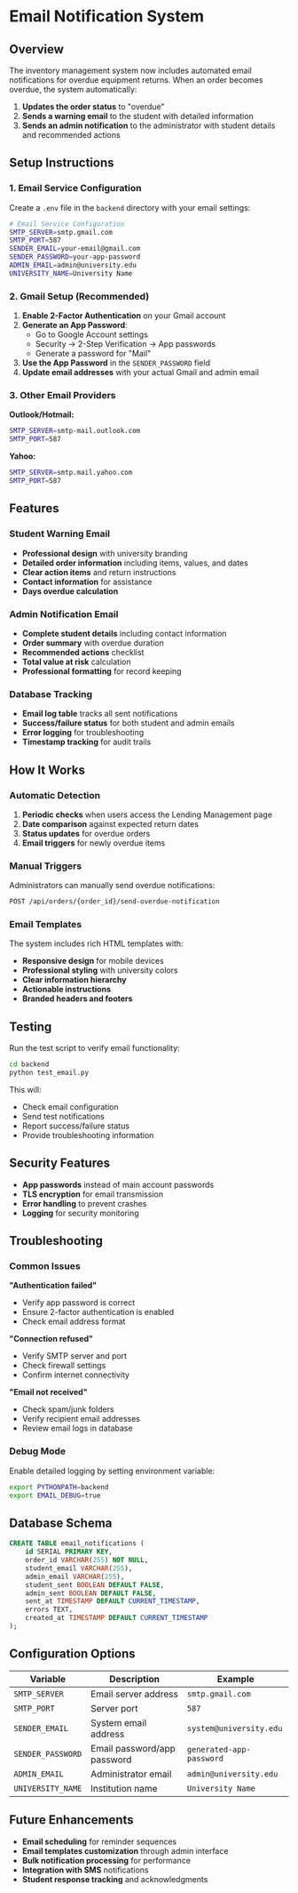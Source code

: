 # Email Notification System

## Overview
The inventory management system now includes automated email notifications for overdue equipment returns. When an order becomes overdue, the system automatically:

1. **Updates the order status** to "overdue"
2. **Sends a warning email** to the student with detailed information
3. **Sends an admin notification** to the administrator with student details and recommended actions

## Setup Instructions

### 1. Email Service Configuration

Create a `.env` file in the `backend` directory with your email settings:

```bash
# Email Service Configuration
SMTP_SERVER=smtp.gmail.com
SMTP_PORT=587
SENDER_EMAIL=your-email@gmail.com
SENDER_PASSWORD=your-app-password
ADMIN_EMAIL=admin@university.edu
UNIVERSITY_NAME=University Name
```

### 2. Gmail Setup (Recommended)

1. **Enable 2-Factor Authentication** on your Gmail account
2. **Generate an App Password**:
   - Go to Google Account settings
   - Security → 2-Step Verification → App passwords
   - Generate a password for "Mail"
3. **Use the App Password** in the `SENDER_PASSWORD` field
4. **Update email addresses** with your actual Gmail and admin email

### 3. Other Email Providers

**Outlook/Hotmail:**
```bash
SMTP_SERVER=smtp-mail.outlook.com
SMTP_PORT=587
```

**Yahoo:**
```bash
SMTP_SERVER=smtp.mail.yahoo.com
SMTP_PORT=587
```

## Features

### Student Warning Email
- **Professional design** with university branding
- **Detailed order information** including items, values, and dates
- **Clear action items** and return instructions
- **Contact information** for assistance
- **Days overdue calculation** 

### Admin Notification Email
- **Complete student details** including contact information
- **Order summary** with overdue duration
- **Recommended actions** checklist
- **Total value at risk** calculation
- **Professional formatting** for record keeping

### Database Tracking
- **Email log table** tracks all sent notifications
- **Success/failure status** for both student and admin emails
- **Error logging** for troubleshooting
- **Timestamp tracking** for audit trails

## How It Works

### Automatic Detection
1. **Periodic checks** when users access the Lending Management page
2. **Date comparison** against expected return dates
3. **Status updates** for overdue orders
4. **Email triggers** for newly overdue items

### Manual Triggers
Administrators can manually send overdue notifications:
```bash
POST /api/orders/{order_id}/send-overdue-notification
```

### Email Templates
The system includes rich HTML templates with:
- **Responsive design** for mobile devices
- **Professional styling** with university colors
- **Clear information hierarchy** 
- **Actionable instructions**
- **Branded headers and footers**

## Testing

Run the test script to verify email functionality:

```bash
cd backend
python test_email.py
```

This will:
- Check email configuration
- Send test notifications
- Report success/failure status
- Provide troubleshooting information

## Security Features

- **App passwords** instead of main account passwords
- **TLS encryption** for email transmission
- **Error handling** to prevent crashes
- **Logging** for security monitoring

## Troubleshooting

### Common Issues

**"Authentication failed"**
- Verify app password is correct
- Ensure 2-factor authentication is enabled
- Check email address format

**"Connection refused"**
- Verify SMTP server and port
- Check firewall settings
- Confirm internet connectivity

**"Email not received"**
- Check spam/junk folders
- Verify recipient email addresses
- Review email logs in database

### Debug Mode
Enable detailed logging by setting environment variable:
```bash
export PYTHONPATH=backend
export EMAIL_DEBUG=true
```

## Database Schema

```sql
CREATE TABLE email_notifications (
    id SERIAL PRIMARY KEY,
    order_id VARCHAR(255) NOT NULL,
    student_email VARCHAR(255),
    admin_email VARCHAR(255),
    student_sent BOOLEAN DEFAULT FALSE,
    admin_sent BOOLEAN DEFAULT FALSE,
    sent_at TIMESTAMP DEFAULT CURRENT_TIMESTAMP,
    errors TEXT,
    created_at TIMESTAMP DEFAULT CURRENT_TIMESTAMP
);
```

## Configuration Options

| Variable | Description | Example |
|----------|-------------|---------|
| `SMTP_SERVER` | Email server address | `smtp.gmail.com` |
| `SMTP_PORT` | Server port | `587` |
| `SENDER_EMAIL` | System email address | `system@university.edu` |
| `SENDER_PASSWORD` | Email password/app password | `generated-app-password` |
| `ADMIN_EMAIL` | Administrator email | `admin@university.edu` |
| `UNIVERSITY_NAME` | Institution name | `University Name` |

## Future Enhancements

- **Email scheduling** for reminder sequences
- **Email templates customization** through admin interface
- **Bulk notification processing** for performance
- **Integration with SMS** notifications
- **Student response tracking** and acknowledgments